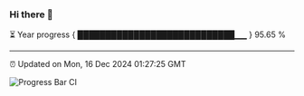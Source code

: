 ### Hi there 👋

⏳ Year progress { ████████████████████████████▁▁ } 95.65 %

---

⏰ Updated on Mon, 16 Dec 2024 01:27:25 GMT

![Progress Bar CI](https://github.com/liununu/liununu/workflows/Progress%20Bar%20CI/badge.svg)
